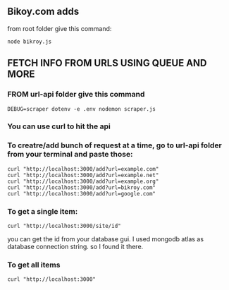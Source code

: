 ## Bikoy.com adds

from root folder give this command:

```
node bikroy.js
```

## FETCH INFO FROM URLS USING QUEUE AND MORE
### FROM url-api folder give this command

`DEBUG=scraper dotenv -e .env nodemon scraper.js`

### You can use curl to hit the api

### To creatre/add bunch of request at a time, go to url-api folder from your terminal and paste those:

```
curl "http://localhost:3000/add?url=example.com"
curl "http://localhost:3000/add?url=example.net"
curl "http://localhost:3000/add?url=example.org"
curl "http://localhost:3000/add?url=bikroy.com"
curl "http://localhost:3000/add?url=google.com"
```

### To get a single item:

```
curl "http://localhost:3000/site/id"
```
you can get the id from your database gui. I used mongodb atlas as database connection string. so I found it there.


### To get all items
 ```curl "http://localhost:3000"``` 


